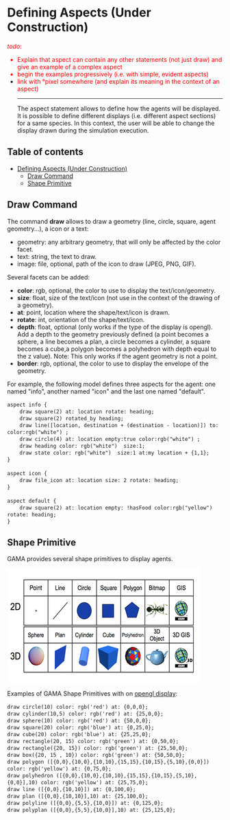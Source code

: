 
# Defining Aspects (Under Construction)
<font color='red'><i>todo</i>:<br>
<ul><li>Explain that aspect can contain any other statements (not just draw) and give an example of a complex aspect<br>
</li><li>begin the examples progressively (i.e. with simple, evident aspects)<br>
</li><li>link with °pixel somewhere (and explain its meaning in the context of an aspect)<br>
</font>
<hr />
The aspect statement allows to define how the agents will be displayed. It is possible to define different displays (i.e. different aspect sections) for a same species. In this context, the user will be able to change the display drawn during the simulation execution.</li></ul>


## Table of contents 

* [Defining Aspects (Under Construction)](#defining-aspects-under-construction)
	* [Draw Command](#draw-command)
	* [Shape Primitive](#shape-primitive)




## Draw Command

The command **draw** allows to draw a geometry (line, circle, square, agent geometry...), a icon or a text:
* geometry: any arbitrary geometry, that will only be affected by the color facet.
* text: string, the text to draw.
* image: file, optional, path of the icon to draw (JPEG, PNG, GIF).

Several facets can be added:
* **color**: rgb, optional, the color to use to display the text/icon/geometry.
* **size**: float, size of the text/icon (not use in the context of the drawing of a geometry).
* **at**: point, location where the shape/text/icon is drawn.
* **rotate**: int, orientation of the shape/text/icon.
* **depth**: float, optional (only works if the type of the display is opengl). Add a depth to the geometry previously defined (a point becomes a sphere, a line becomes a plan, a circle becomes a cylinder, a square becomes a cube,a polygon becomes a polyhedron with depth equal to the z value). Note: This only works if the agent geometry is not a point.
* **border**: rgb, optional, the color to use to display the envelope of the geometry.

For example, the following model defines three aspects for the agent: one named "info", another named "icon" and the last one named "default".

```
aspect info {
    draw square(2) at: location rotate: heading;
    draw square(2) rotated_by heading;
    draw line([location, destination + (destination - location)]) to: color:rgb("white") ;
    draw circle(4) at: location empty:true color:rgb("white") ;
    draw heading color: rgb("white")  size:1;
    draw state color: rgb("white")  size:1 at:my location + {1,1};
}
			
aspect icon {
    draw file_icon at: location size: 2 rotate: heading;
}

aspect default {
    draw square(2) at: location empty: !hasFood color:rgb("yellow") rotate: heading;
}

```





## Shape Primitive
GAMA provides several shape primitives to display agents.

![images/shape_2D3D.PNG](images/shape_2D3D.PNG)


Examples of GAMA Shape Primitives with on [opengl display](Gama3D16):
```
draw circle(10) color: rgb('red') at: {0,0,0};
draw cylinder(10,5) color: rgb('red') at: {25,0,0};  
draw sphere(10) color: rgb('red') at: {50,0,0}; 
draw square(20) color: rgb('blue') at: {0,25,0};
draw cube(20) color: rgb('blue') at: {25,25,0};
draw rectangle(20, 15) color: rgb('green') at: {0,50,0}; 
draw rectangle({20, 15}) color: rgb('green') at: {25,50,0}; 
draw box({20, 15 , 10}) color: rgb('green') at: {50,50,0};		
draw polygon ([{0,0},{10,0},{10,10},{15,15},{10,15},{5,10},{0,0}]) color: rgb('yellow') at: {0,75,0};
draw polyhedron ([{0,0},{10,0},{10,10},{15,15},{10,15},{5,10},{0,0}],10) color: rgb('yellow') at: {25,75,0};
draw line ([{0,0},{10,10}]) at: {0,100,0};		
draw plan ([{0,0},{10,10}],10) at: {25,100,0};
draw polyline ([{0,0},{5,5},{10,0}]) at: {0,125,0};
draw polyplan ([{0,0},{5,5},{10,0}],10) at: {25,125,0};
```